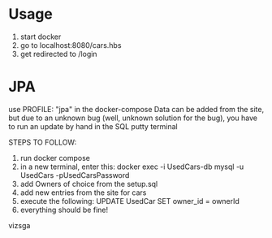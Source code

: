 # Usage
1. start docker
2. go to localhost:8080/cars.hbs
3. get redirected to /login

# JPA
use PROFILE: "jpa" in the docker-compose
Data can be added from the site, but due to an unknown bug 
(well, unknown solution for the bug), you have to run an update by hand in the SQL putty terminal

STEPS TO FOLLOW:
1. run docker compose
2. in a new terminal, enter this: docker exec -i UsedCars-db mysql -u UsedCars -pUsedCarsPassword
3. add Owners of choice from the setup.sql
4. add new entries from the site for cars
5. execute the following: UPDATE UsedCar SET owner_id = ownerId
6. everything should be fine! 

vizsga